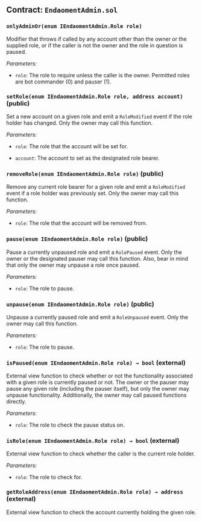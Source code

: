 ## Contract: `EndaomentAdmin.sol`



### `onlyAdminOr(enum IEndaomentAdmin.Role role)`
Modifier that throws if called by any account other than the owner
or the supplied role, or if the caller is not the owner and the role in
question is paused.



_Parameters:_

- `role`: The role to require unless the caller is the owner. Permitted
roles are bot commander (0) and pauser (1).


### `setRole(enum IEndaomentAdmin.Role role, address account)` (public)
Set a new account on a given role and emit a `RoleModified` event
if the role holder has changed. Only the owner may call this function.



_Parameters:_
- `role`: The role that the account will be set for.

- `account`: The account to set as the designated role bearer.

### `removeRole(enum IEndaomentAdmin.Role role)` (public)
Remove any current role bearer for a given role and emit a
`RoleModified` event if a role holder was previously set. Only the owner
may call this function.



_Parameters:_
- `role`: The role that the account will be removed from.

### `pause(enum IEndaomentAdmin.Role role)` (public)
Pause a currently unpaused role and emit a `RolePaused` event. Only
the owner or the designated pauser may call this function. Also, bear in
mind that only the owner may unpause a role once paused.



_Parameters:_
- `role`: The role to pause.

### `unpause(enum IEndaomentAdmin.Role role)` (public)
Unpause a currently paused role and emit a `RoleUnpaused` event.
Only the owner may call this function.



_Parameters:_
- `role`: The role to pause.

### `isPaused(enum IEndaomentAdmin.Role role) → bool` (external)
External view function to check whether or not the functionality
associated with a given role is currently paused or not. The owner or the
pauser may pause any given role (including the pauser itself), but only the
owner may unpause functionality. Additionally, the owner may call paused
functions directly.



_Parameters:_
- `role`: The role to check the pause status on.


### `isRole(enum IEndaomentAdmin.Role role) → bool` (external)
External view function to check whether the caller is the current
role holder.



_Parameters:_
- `role`: The role to check for.


### `getRoleAddress(enum IEndaomentAdmin.Role role) → address` (external)
External view function to check the account currently holding the
given role.






